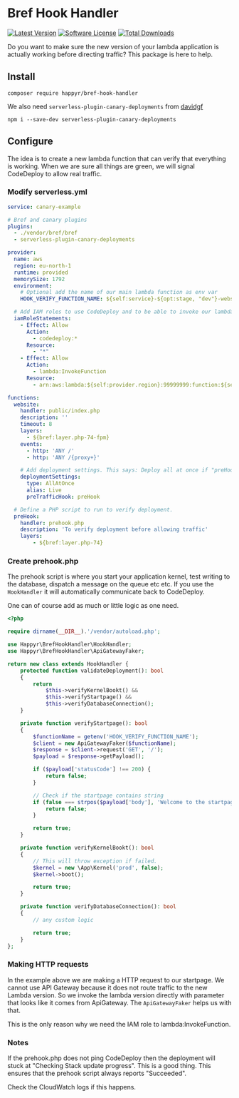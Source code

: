 # Bref Hook Handler

[![Latest Version](https://img.shields.io/github/release/Happyr/bref-hook-handler.svg?style=flat-square)](https://github.com/Happyr/bref-hook-handler/releases)
[![Software License](https://img.shields.io/badge/license-MIT-brightgreen.svg?style=flat-square)](LICENSE)
[![Total Downloads](https://img.shields.io/packagist/dt/happyr/bref-hook-handler.svg?style=flat-square)](https://packagist.org/packages/happyr/bref-hook-handler)

Do you want to make sure the new version of your lambda application is actually
working before directing traffic? This package is here to help.

## Install

```
composer require happyr/bref-hook-handler
```

We also need `serverless-plugin-canary-deployments` from [davidgf](https://github.com/davidgf/serverless-plugin-canary-deployments)

```
npm i --save-dev serverless-plugin-canary-deployments
```

## Configure

The idea is to create a new lambda function that can verify that everything is
working. When we are sure all things are green, we will signal CodeDeploy to allow
real traffic.

### Modify serverless.yml

```yaml
service: canary-example

# Bref and canary plugins
plugins:
  - ./vendor/bref/bref
  - serverless-plugin-canary-deployments

provider:
  name: aws
  region: eu-north-1
  runtime: provided
  memorySize: 1792
  environment:
    # Optional add the name of our main lambda function as env var
    HOOK_VERIFY_FUNCTION_NAME: ${self:service}-${opt:stage, "dev"}-website

  # Add IAM roles to use CodeDeploy and to be able to invoke our lambda function.
  iamRoleStatements:
    - Effect: Allow
      Action:
        - codedeploy:*
      Resource:
        - "*"
    - Effect: Allow
      Action:
        - lambda:InvokeFunction
      Resource:
        - arn:aws:lambda:${self:provider.region}:99999999:function:${self:service}-${opt:stage, "dev"}-website

functions:
  website:
    handler: public/index.php
    description: ''
    timeout: 8
    layers:
      - ${bref:layer.php-74-fpm}
    events:
      - http: 'ANY /'
      - http: 'ANY /{proxy+}'

    # Add deployment settings. This says: Deploy all at once if "preHook" says it is okey
    deploymentSettings:
      type: AllAtOnce
      alias: Live
      preTrafficHook: preHook

  # Define a PHP script to run to verify deployment.
  preHook:
    handler: prehook.php
    description: 'To verify deployment before allowing traffic'
    layers:
        - ${bref:layer.php-74}
```

### Create prehook.php

The prehook script is where you start your application kernel, test writing to
the database, dispatch a message on the queue etc etc. If you use the `HookHandler`
it will automatically communicate back to CodeDeploy.

One can of course add as much or little logic as one need.

```php
<?php

require dirname(__DIR__).'/vendor/autoload.php';

use Happyr\BrefHookHandler\HookHandler;
use Happyr\BrefHookHandler\ApiGatewayFaker;

return new class extends HookHandler {
    protected function validateDeployment(): bool
    {
        return
            $this->verifyKernelBookt() &&
            $this->verifyStartpage() &&
            $this->verifyDatabaseConnection();
    }

    private function verifyStartpage(): bool
    {
        $functionName = getenv('HOOK_VERIFY_FUNCTION_NAME');
        $client = new ApiGatewayFaker($functionName);
        $response = $client->request('GET', '/');
        $payload = $response->getPayload();

        if ($payload['statusCode'] !== 200) {
            return false;
        }

        // Check if the startpage contains string
        if (false === strpos($payload['body'], 'Welcome to the startpage')) {
            return false;
        }

        return true;
    }

    private function verifyKernelBookt(): bool
    {
        // This will throw exception if failed.
        $kernel = new \App\Kernel('prod', false);
        $kernel->boot();

        return true;
    }

    private function verifyDatabaseConnection(): bool
    {
        // any custom logic

        return true;
    }
};
```

### Making HTTP requests

In the example above we are making a HTTP request to our startpage. We cannot use
API Gateway because it does not route traffic to the new Lambda version. So we invoke
the lambda version directly with parameter that looks like it comes from ApiGateway.
The `ApiGatewayFaker` helps us with that.

This is the only reason why we need the IAM role to lambda:InvokeFunction.

### Notes

If the prehook.php does not ping CodeDeploy then the deployment will stuck at
"Checking Stack update progress". This is a good thing. This ensures that the prehook
script always reports "Succeeded".

Check the CloudWatch logs if this happens.